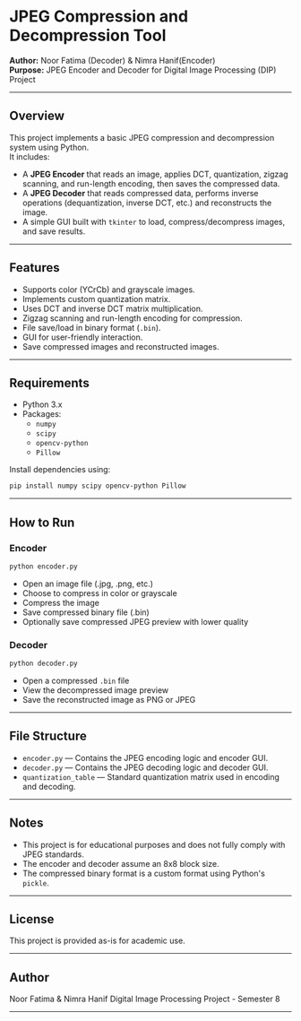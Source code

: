 
# JPEG Compression and Decompression Tool

**Author:** Noor Fatima (Decoder) & Nimra Hanif(Encoder)  
**Purpose:** JPEG Encoder and Decoder for Digital Image Processing (DIP) Project

---

## Overview

This project implements a basic JPEG compression and decompression system using Python.  
It includes:

- A **JPEG Encoder** that reads an image, applies DCT, quantization, zigzag scanning, and run-length encoding, then saves the compressed data.
- A **JPEG Decoder** that reads compressed data, performs inverse operations (dequantization, inverse DCT, etc.) and reconstructs the image.
- A simple GUI built with `tkinter` to load, compress/decompress images, and save results.

---

## Features

- Supports color (YCrCb) and grayscale images.
- Implements custom quantization matrix.
- Uses DCT and inverse DCT matrix multiplication.
- Zigzag scanning and run-length encoding for compression.
- File save/load in binary format (`.bin`).
- GUI for user-friendly interaction.
- Save compressed images and reconstructed images.

---

## Requirements

- Python 3.x
- Packages:
  - `numpy`
  - `scipy`
  - `opencv-python`
  - `Pillow`

Install dependencies using:

```bash
pip install numpy scipy opencv-python Pillow
```

---

## How to Run

### Encoder

```bash
python encoder.py
```

- Open an image file (.jpg, .png, etc.)
- Choose to compress in color or grayscale
- Compress the image
- Save compressed binary file (.bin)
- Optionally save compressed JPEG preview with lower quality

### Decoder

```bash
python decoder.py
```

- Open a compressed `.bin` file
- View the decompressed image preview
- Save the reconstructed image as PNG or JPEG

---

## File Structure

- `encoder.py` — Contains the JPEG encoding logic and encoder GUI.
- `decoder.py` — Contains the JPEG decoding logic and decoder GUI.
- `quantization_table` — Standard quantization matrix used in encoding and decoding.

---

## Notes

- This project is for educational purposes and does not fully comply with JPEG standards.
- The encoder and decoder assume an 8x8 block size.
- The compressed binary format is a custom format using Python's `pickle`.

---

## License

This project is provided as-is for academic use.

---

## Author

Noor Fatima & Nimra Hanif
Digital Image Processing Project - Semester 8

---
